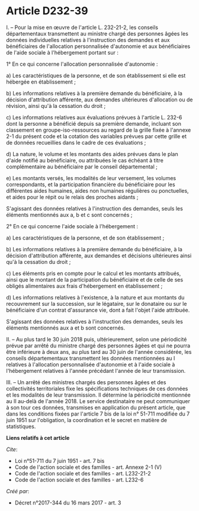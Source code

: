 # Article D232-39

I. – Pour la mise en œuvre de l'article L. 232-21-2, les conseils départementaux transmettent au ministre chargé des
personnes âgées les données individuelles relatives à l'instruction des demandes et aux bénéficiaires de l'allocation
personnalisée d'autonomie et aux bénéficiaires de l'aide sociale à l'hébergement portant sur : 

1° En ce qui concerne l'allocation personnalisée d'autonomie : 

a) Les caractéristiques de la personne, et de son établissement si elle est hébergée en établissement ; 

b) Les informations relatives à la première demande du bénéficiaire, à la décision d'attribution afférente, aux demandes
ultérieures d'allocation ou de révision, ainsi qu'à la cessation du droit ; 

c) Les informations relatives aux évaluations prévues à l'article L. 232-6 dont la personne a bénéficié depuis sa première
demande, incluant son classement en groupe-iso-ressources au regard de la grille fixée à l'annexe 2-1 du présent code et la
cotation des variables prévues par cette grille et de données recueillies dans le cadre de ces évaluations ; 

d) La nature, le volume et les montants des aides prévues dans le plan d'aide notifié au bénéficiaire, ou attribuées le cas
échéant à titre complémentaire au bénéficiaire par le conseil départemental ; 

e) Les montants versés, les modalités de leur versement, les volumes correspondants, et la participation financière du
bénéficiaire pour les différentes aides humaines, aides non humaines régulières ou ponctuelles, et aides pour le répit ou le
relais des proches aidants ; 

S'agissant des données relatives à l'instruction des demandes, seuls les éléments mentionnés aux a, b et c sont concernés ; 

2° En ce qui concerne l'aide sociale à l'hébergement : 

a) Les caractéristiques de la personne, et de son établissement ; 

b) Les informations relatives à la première demande du bénéficiaire, à la décision d'attribution afférente, aux demandes et
décisions ultérieures ainsi qu'à la cessation du droit ; 

c) Les éléments pris en compte pour le calcul et les montants attribués, ainsi que le montant de la participation du
bénéficiaire et de celle de ses obligés alimentaires aux frais d'hébergement en établissement ; 

d) Les informations relatives à l'existence, à la nature et aux montants du recouvrement sur la succession, sur le légataire,
sur le donataire ou sur le bénéficiaire d'un contrat d'assurance vie, dont a fait l'objet l'aide attribuée. 

S'agissant des données relatives à l'instruction des demandes, seuls les éléments mentionnés aux a et b sont concernés. 

II. – Au plus tard le 30 juin 2018 puis, ultérieurement, selon une périodicité prévue par arrêté du ministre chargé des
personnes âgées et qui ne pourra être inférieure à deux ans, au plus tard au 30 juin de l'année considérée, les conseils
départementaux transmettent les données mentionnées au I relatives à l'allocation personnalisée d'autonomie et à l'aide
sociale à l'hébergement relatives à l'année précédant l'année de leur transmission. 

III. – Un arrêté des ministres chargés des personnes âgées et des collectivités territoriales fixe les spécifications
techniques de ces données et les modalités de leur transmission. Il détermine la périodicité mentionnée au II au-delà de
l'année 2018. Le service destinataire ne peut communiquer à son tour ces données, transmises en application du présent
article, que dans les conditions fixées par l'article 7 bis de la loi n° 51-711 modifiée du 7 juin 1951 sur l'obligation, la
coordination et le secret en matière de statistiques.

**Liens relatifs à cet article**

_Cite_:

  - Loi n°51-711 du 7 juin 1951 - art. 7 bis
  - Code de l'action sociale et des familles - art. Annexe 2-1 (V)
  - Code de l'action sociale et des familles - art. L232-21-2
  - Code de l'action sociale et des familles - art. L232-6

_Créé par_:

  - Décret n°2017-344 du 16 mars 2017 - art. 3
